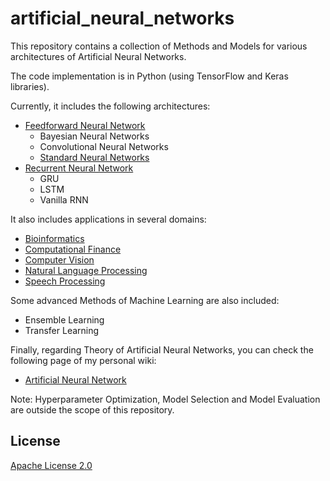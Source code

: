# artificial_neural_networks
This repository contains a collection of Methods and Models for various architectures of Artificial Neural Networks.

The code implementation is in Python (using TensorFlow and Keras libraries).

Currently, it includes the following architectures:

- [Feedforward Neural Network](code/architectures/feedforward_neural_networks)
  - Bayesian Neural Networks
  - Convolutional Neural Networks
  - [Standard Neural Networks](code/architectures/feedforward_neural_networks/standard_neural_networks)
- [Recurrent Neural Network](code/architectures/recurrent_neural_networks)
  - GRU
  - LSTM
  - Vanilla RNN

It also includes applications in several domains:

- [Bioinformatics](code/applications/bioinformatics)
- [Computational Finance](code/applications/computational_finance)
- [Computer Vision](code/applications/computer_vision)
- [Natural Language Processing](code/applications/natural_language_processing)
- [Speech Processing](code/applications/speech_processing)

Some advanced Methods of Machine Learning are also included:

- Ensemble Learning
- Transfer Learning

Finally, regarding Theory of Artificial Neural Networks, you can check the following page of my personal wiki:

- [Artificial Neural Network](https://wiki.kourouklides.com/wiki/Artificial_Neural_Network)

Note: Hyperparameter Optimization, Model Selection and Model Evaluation are outside the scope of this repository.

## License

[Apache License 2.0](LICENSE)

